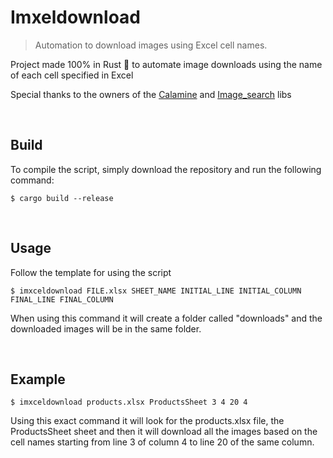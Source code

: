 <h1>Imxeldownload</h1>

> <p>Automation to download images using Excel cell names.</p>

<p>Project made 100% in Rust 🦀 to automate image downloads using the name of each cell specified in Excel</p>
<p>Special thanks to the owners of the <a href="https://crates.io/crates/calamine">Calamine</a> and <a href="https://crates.io/crates/image_search">Image_search</a> libs</p><br>

<h2>Build</h2>
<p>To compile the script, simply download the repository and run the following command:</p>

    $ cargo build --release

<br>
<h2>Usage</h2>
<p>Follow the template for using the script</p>

    $ imxceldownload FILE.xlsx SHEET_NAME INITIAL_LINE INITIAL_COLUMN FINAL_LINE FINAL_COLUMN
<p>When using this command it will create a folder called "downloads" and the downloaded images will be in the same folder.</p><br/>

<h2>Example</h2>

    $ imxceldownload products.xlsx ProductsSheet 3 4 20 4

<p>Using this exact command it will look for the products.xlsx file, the ProductsSheet sheet and then it will download all the images based on the cell names starting from line 3 of column 4 to line 20 of the same column.</p>
